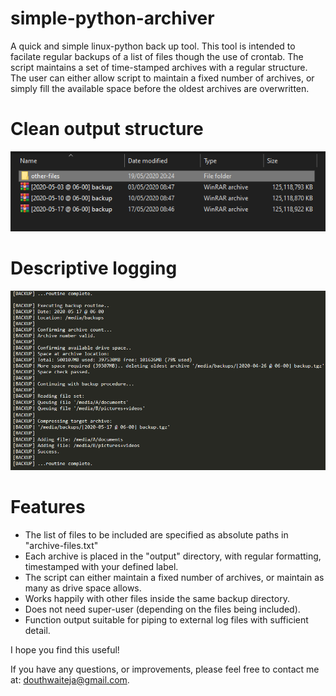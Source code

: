 # simple-python-archiver
A quick and simple linux-python back up tool. This tool is intended to facilate regular backups of a list of files though the use of crontab. The script maintains a set of time-stamped archives with a regular structure. The user can either allow script to maintain a fixed number of archives, or simply fill the available space before the oldest archives are overwritten. 

# Clean output structure

<img src="images/output-files.PNG" title="maintained-output-directory-example"> 

# Descriptive logging

<img src="images/output-log.PNG" width="600" title="piped-output-log-example"> 

# Features
- The list of files to be included are specified as absolute paths in "archive-files.txt"
- Each archive is placed in the "output" directory, with regular formatting, timestamped with your defined label.
- The script can either maintain a fixed number of archives, or maintain as many as drive space allows.
- Works happily with other files inside the same backup directory.
- Does not need super-user (depending on the files being included).
- Function output suitable for piping to external log files with sufficient detail.

I hope you find this useful!

If you have any questions, or improvements, please feel free to contact me at: douthwaiteja@gmail.com.
